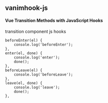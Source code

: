 ## vanimhook-js
#### Vue Transition Methods with JavaScript Hooks
transition component js hooks
```
beforeEnter(el) {
	console.log('beforeEnter');
},
enter(el, done) {
	console.log('enter');
	done();
},
beforeLeave(el) {
	console.log('beforeLeave');
},
leave(el, done) {
	console.log('leave');
	done();
},
```